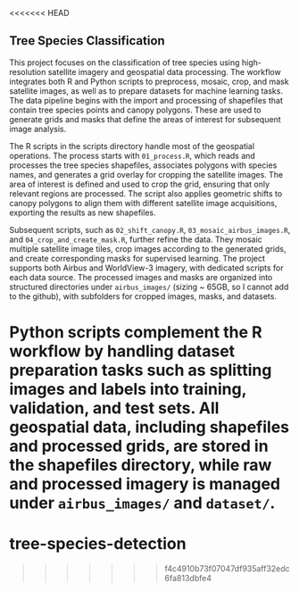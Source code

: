 <<<<<<< HEAD
## Tree Species Classification
This project focuses on the classification of tree species using high-resolution satellite imagery and geospatial data processing. The workflow integrates both R and Python scripts to preprocess, mosaic, crop, and mask satellite images, as well as to prepare datasets for machine learning tasks. The data pipeline begins with the import and processing of shapefiles that contain tree species points and canopy polygons. These are used to generate grids and masks that define the areas of interest for subsequent image analysis.

The R scripts in the scripts directory handle most of the geospatial operations. The process starts with `01_process.R`, which reads and processes the tree species shapefiles, associates polygons with species names, and generates a grid overlay for cropping the satellite images. The area of interest is defined and used to crop the grid, ensuring that only relevant regions are processed. The script also applies geometric shifts to canopy polygons to align them with different satellite image acquisitions, exporting the results as new shapefiles.

Subsequent scripts, such as `02_shift_canopy.R`, `03_mosaic_airbus_images.R`, and `04_crop_and_create_mask.R`, further refine the data. They mosaic multiple satellite image tiles, crop images according to the generated grids, and create corresponding masks for supervised learning. The project supports both Airbus and WorldView-3 imagery, with dedicated scripts for each data source. The processed images and masks are organized into structured directories under `airbus_images/` (sizing ~ 65GB, so I cannot add to the github), with subfolders for cropped images, masks, and datasets.

Python scripts complement the R workflow by handling dataset preparation tasks such as splitting images and labels into training, validation, and test sets. All geospatial data, including shapefiles and processed grids, are stored in the shapefiles directory, while raw and processed imagery is managed under `airbus_images/` and `dataset/`.
=======
# tree-species-detection
>>>>>>> f4c4910b73f07047df935aff32edc6fa813dbfe4
